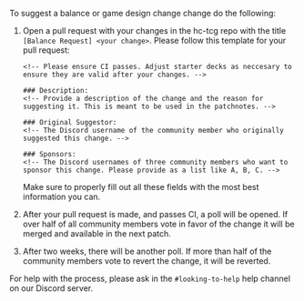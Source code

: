 To suggest a balance or game design change change do the following:

1. Open a pull request with your changes in the hc-tcg repo with the title `[Balance Request] <your change>`.
    Please follow this template for your pull request:
    ```
    <!-- Please ensure CI passes. Adjust starter decks as neccesary to ensure they are valid after your changes. -->

    ### Description:
    <!-- Provide a description of the change and the reason for suggesting it. This is meant to be used in the patchnotes. -->

    ### Original Suggestor:
    <!-- The Discord username of the community member who originally suggested this change. -->

    ### Sponsors:
    <!-- The Discord usernames of three community members who want to sponsor this change. Please provide as a list like A, B, C. -->
    ```

    Make sure to properly fill out all these fields with the most best information you can.

2. After your pull request is made, and passes CI, a poll will be opened.
If over half of all community members vote in favor of the change it will be merged and available in the next patch.

3. After two weeks, there will be another poll.
If more than half of the community members vote to revert the change, it will be reverted.

For help with the process, please ask in the `#looking-to-help` help channel on our Discord server.





